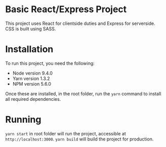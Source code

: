 # Basic React/Express Project
This project uses React for clientside duties and Express for serverside. CSS is built using SASS.

# Installation
To run this project, you need the following:
 - Node version 9.4.0
 - Yarn version 1.3.2
 - NPM version 5.6.0

Once these are installed, in the root folder, run the `yarn` command to install all required dependencies.

# Running
`yarn start` in root folder will run the project, accessible at `http://localhost:3000`.
`yarn build` will build the project for production.